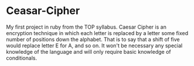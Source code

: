 # Ceasar-Cipher
My first project in ruby from the TOP syllabus. Caesar Cipher is an encryption technique in which each letter is replaced by a letter some fixed number of positions down the alphabet. That is to say that a shift of five would replace letter E for A, and so on. It won't be necessary any special knowledge of the language and will only require basic knowledge of conditionals. 
